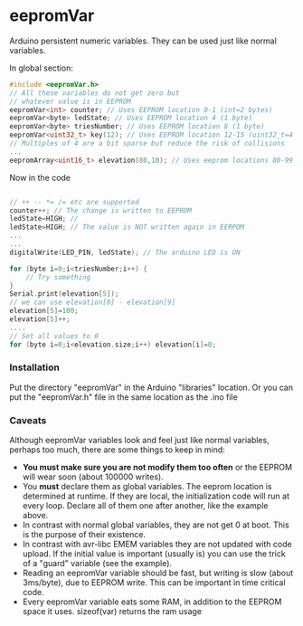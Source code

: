 # eepromVar
Arduino persistent numeric variables. They can be used just like
normal variables.

In global section:
```C++
#include <eepromVar.h>
// All these variables do not get zero but
// whatever value is in EEPROM
eepromVar<int> counter; // Uses EEPROM location 0-1 (int=2 bytes)
eepromVar<byte> ledState; // Uses EEPROM location 4 (1 byte)
eepromVar<byte> triesNumber; // Uses EEPROM location 8 (1 byte)
eepromVar<uint32_t> key(12); // Uses EEPROM location 12-15 (uint32_t=4 bytes)
// Multiples of 4 are a bit sparse but reduce the risk of collisions
...
eepromArray<uint16_t> elevation(80,10); // Uses eeprom locations 80-99 for 10 integers

```
Now in the code
```C++

// ++ -- *= /= etc are supported
counter++; // The change is written to EEPROM
ledState=HIGH; // 
ledState=HIGH; // The value is NOT written again in EERPOM
...
...
digitalWrite(LED_PIN, ledState); // The arduino LED is ON

for (byte i=0;i<triesNumber;i++) {
	// Try something
}
Serial.print(elevation[5]);
// we can use elevation[0] - elevation[9]
elevation[5]=100;
elevation[5]++;
....
// Set all values to 0
for (byte i=0;i<elevation.size;i++) elevation[i]=0;

```
### Installation
Put the directory "eepromVar" in the Arduino "libraries" location.
Or you can put the "eepromVar.h" file in the same location as the .ino file

### Caveats
Although eepromVar variables look and feel just like normal variables,
perhaps too much, there are some things to keep in mind:
- **You must make sure you are not modify them too often** or the EEPROM
will wear soon (about 100000 writes).
- You **must** declare them as global variables. The eeprom location is
determined at runtime. If they are local, the initialization code will run at every loop.
Declare all of them one after another, like the example above.
- In contrast with normal global variables, they are not get 0 at boot.
This is the purpose of their existence.
- In contrast with avr-libc EMEM variables they are not updated with
code upload. If the initial value is important (usually is) you can use the trick of
a "guard" variable (see the example).
- Reading an eepromVar variable should be fast, but writing is slow
(about 3ms/byte), due to EEPROM write. This can be important in time critical
code.
- Every eepromVar variable eats some RAM, in addition to the EEPROM space
it uses. sizeof(var) returns the ram usage
